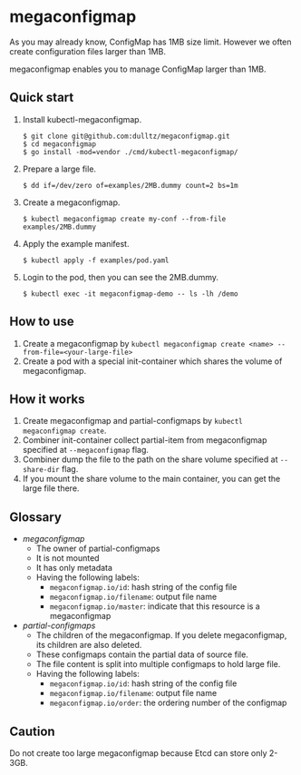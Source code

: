 # megaconfigmap

As you may already know, ConfigMap has 1MB size limit.
However we often create configuration files larger than 1MB.

megaconfigmap enables you to manage ConfigMap larger than 1MB.

## Quick start
1. Install kubectl-megaconfigmap.
   ```console
   $ git clone git@github.com:dulltz/megaconfigmap.git
   $ cd megaconfigmap
   $ go install -mod=vendor ./cmd/kubectl-megaconfigmap/
   ```
1. Prepare a large file.
   ```console
   $ dd if=/dev/zero of=examples/2MB.dummy count=2 bs=1m
   ```
1. Create a megaconfigmap.
   ```console
   $ kubectl megaconfigmap create my-conf --from-file examples/2MB.dummy
   ```
1. Apply the example manifest.
   ```console
   $ kubectl apply -f examples/pod.yaml
   ```
1. Login to the pod, then you can see the 2MB.dummy. 
   ```console
   $ kubectl exec -it megaconfigmap-demo -- ls -lh /demo
   ```

## How to use
1. Create a megaconfigmap by `kubectl megaconfigmap create <name> --from-file=<your-large-file>`
1. Create a pod with a special init-container which shares the volume of megaconfigmap.

## How it works
1. Create megaconfigmap and partial-configmaps by `kubectl megaconfigmap create`.
1. Combiner init-container collect partial-item from megaconfigmap specified at `--megaconfigmap` flag.
1. Combiner dump the file to the path on the share volume specified at `--share-dir` flag.
1. If you mount the share volume to the main container, you can get the large file there. 

## Glossary
- *megaconfigmap*
    - The owner of partial-configmaps
    - It is not mounted
    - It has only metadata
    - Having the following labels:
        - `megaconfigmap.io/id`: hash string of the config file
        - `megaconfigmap.io/filename`: output file name
        - `megaconfigmap.io/master`: indicate that this resource is a megaconfigmap
- *partial-configmaps*
    - The children of the megaconfigmap. If you delete megaconfigmap, its children are also deleted.
    - These configmaps contain the partial data of source file.
    - The file content is split into multiple configmaps to hold large file.
    - Having the following labels:
        - `megaconfigmap.io/id`: hash string of the config file
        - `megaconfigmap.io/filename`: output file name
        - `megaconfigmap.io/order`: the ordering number of the configmap

## Caution
Do not create too large megaconfigmap because Etcd can store only 2-3GB.
